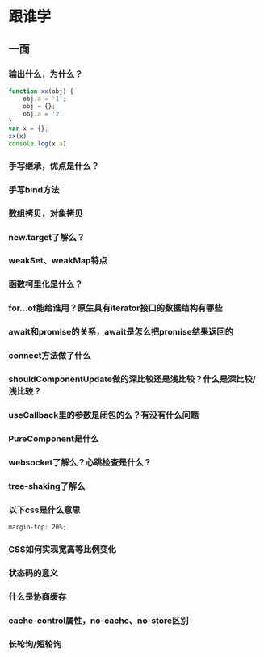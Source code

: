 # 跟谁学

## 一面

### 输出什么，为什么？

```js
function xx(obj) {
    obj.a = '1';
    obj = {};
    obj.a = '2'
}
var x = {};
xx(x)
console.log(x.a)
```

### 手写继承，优点是什么？

### 手写bind方法

### 数组拷贝，对象拷贝

### new.target了解么？

### weakSet、weakMap特点

### 函数柯里化是什么？

### for...of能给谁用？原生具有iterator接口的数据结构有哪些

### await和promise的关系，await是怎么把promise结果返回的

### connect方法做了什么

### shouldComponentUpdate做的深比较还是浅比较？什么是深比较/浅比较？

### useCallback里的参数是闭包的么？有没有什么问题

### PureComponent是什么

### websocket了解么？心跳检查是什么？

### tree-shaking了解么

### 以下css是什么意思

```css
margin-top: 20%;
```

### CSS如何实现宽高等比例变化

### 状态码的意义

### 什么是协商缓存

### cache-control属性，no-cache、no-store区别

### 长轮询/短轮询

